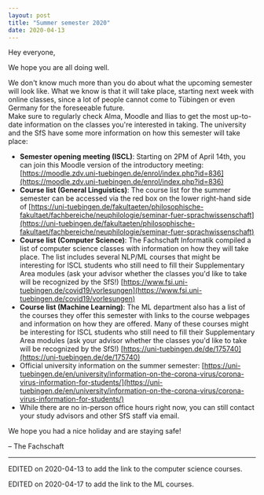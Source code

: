 ```yaml
---
layout: post
title: "Summer semester 2020"
date: 2020-04-13
---
```


Hey everyone,

We hope you are all doing well. 

We don't know much more than you do about what the upcoming semester will look like.
What we know is that it will take place, starting next week with online classes, since a lot of people cannot come to Tübingen or even Germany for the foreseeable future.  
Make sure to regularly check Alma, Moodle and Ilias to get the most up-to-date information on the classes you're interested in taking.
The university and the SfS have some more information on how this semester will take place:

- **Semester opening meeting (ISCL)**: Starting on 2PM of April 14th, you can join this Moodle version of the introductory meeting: [https://moodle.zdv.uni-tuebingen.de/enrol/index.php?id=836](https://moodle.zdv.uni-tuebingen.de/enrol/index.php?id=836)
- **Course list (General Linguistics)**: The course list for the summer semester can be accessed via the red box on the lower right-hand side of
[https://uni-tuebingen.de/fakultaeten/philosophische-fakultaet/fachbereiche/neuphilologie/seminar-fuer-sprachwissenschaft](https://uni-tuebingen.de/fakultaeten/philosophische-fakultaet/fachbereiche/neuphilologie/seminar-fuer-sprachwissenschaft)
- **Course list (Computer Science)**: The Fachschaft Informatik compiled a list of computer science classes with information on how they will take place. The list includes several NLP/ML courses that might be interesting for ISCL students who still need to fill their Supplementary Area modules (ask your advisor whether the classes you'd like to take will be recognized by the SfS!) [https://www.fsi.uni-tuebingen.de/covid19/vorlesungen](https://www.fsi.uni-tuebingen.de/covid19/vorlesungen)
- **Course list (Machine Learning)**: The ML department also has a list of the courses they offer this semester with links to the course webpages and information on how they are offered. Many of these courses might be interesting for ISCL students who still need to fill their Supplementary Area modules (ask your advisor whether the classes you'd like to take will be recognized by the SfS!)
[https://uni-tuebingen.de/de/175740](https://uni-tuebingen.de/de/175740)
- Official university information on the summer semester: [https://uni-tuebingen.de/en/university/information-on-the-corona-virus/corona-virus-information-for-students/](https://uni-tuebingen.de/en/university/information-on-the-corona-virus/corona-virus-information-for-students/)
- While there are no in-person office hours right now, you can still contact your study advisors and other SfS staff via email.

We hope you had a nice holiday and are staying safe!

– The Fachschaft

---

EDITED on 2020-04-13 to add the link to the computer science courses.

EDITED on 2020-04-17 to add the link to the ML courses.
